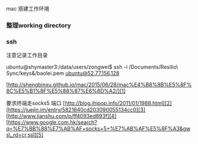 
mac 搭建工作环境

### 整理working directory

### ssh
注意记录工作目录

ubuntu@shymaster3:/data/users/zongwei$ ssh -i /Documents/Resilio\ Sync/keys\&/baolei.pem ubuntu@52.77.156.128



[http://shengbinxu.github.io/mac/2015/06/28/mac%E4%B8%8B%E5%8F%8C%E5%B1%8F%E5%88%87%E6%8D%A2/][1]


要求终端走socks5 端口
[http://blog.ihipop.info/2011/01/1988.html][2]
[https://juejin.im/entry/5821840cd203090055134cc0][3]
[http://www.jianshu.com/p/ff4093ed893f][4]
[https://www.google.com.hk/search?q=%E7%BB%88%E7%AB%AF+socks+5+%E7%AB%AF%E5%8F%A3&gws\_rd=cr,ssl][5]

[1]:	http://shengbinxu.github.io/mac/2015/06/28/mac%E4%B8%8B%E5%8F%8C%E5%B1%8F%E5%88%87%E6%8D%A2/
[2]:	http://blog.ihipop.info/2011/01/1988.html
[3]:	https://juejin.im/entry/5821840cd203090055134cc0
[4]:	http://www.jianshu.com/p/ff4093ed893f
[5]:	https://www.google.com.hk/search?q=%E7%BB%88%E7%AB%AF+socks+5+%E7%AB%AF%E5%8F%A3&gws_rd=cr,ssl